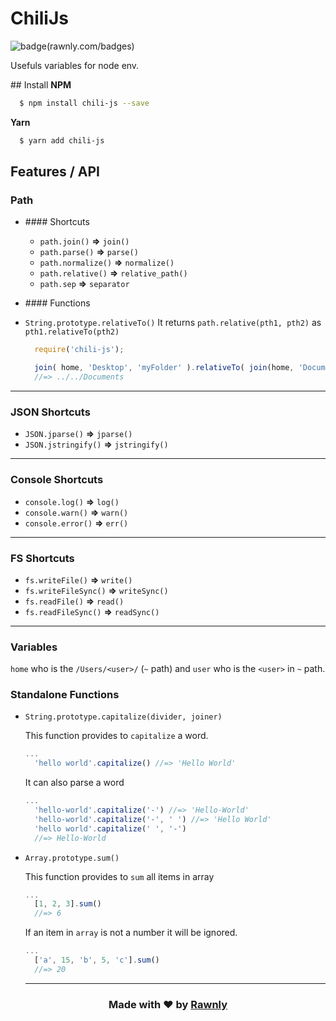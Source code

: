 # ChiliJs

![badge](http://rawnly.com/badges/powered.svg)(rawnly.com/badges) 

Usefuls variables for node env.

## Install
**NPM**
```bash
  $ npm install chili-js --save
```

**Yarn**
```bash
  $ yarn add chili-js
```

## Features / API

### Path
- #### Shortcuts
  * `path.join()` **=>** `join()`
  * `path.parse()` **=>** `parse()`
  * `path.normalize()` **=>** `normalize()`
  * `path.relative()` **=>** `relative_path()`
  * `path.sep` **=>** `separator`

- #### Functions
 * `String.prototype.relativeTo()`
It returns `path.relative(pth1, pth2)` as `pth1.relativeTo(pth2)`

    ```js
      require('chili-js');

      join( home, 'Desktop', 'myFolder' ).relativeTo( join(home, 'Documents') );
      //=> ../../Documents
    ```
---
### JSON Shortcuts
- `JSON.jparse()` **=>** `jparse()`
- `JSON.jstringify()` **=>** `jstringify()`

---
### Console Shortcuts
- `console.log()`   **=>** `log()`
- `console.warn()`  **=>** `warn()`
- `console.error()` **=>** `err()`


---
### FS Shortcuts
- `fs.writeFile()` **=>** `write()`
- `fs.writeFileSync()` **=>** `writeSync()`
- `fs.readFile()` **=>** `read()`
- `fs.readFileSync()` **=>** `readSync()`


---


### Variables
`home` who is the `/Users/<user>/` (`~` path)
and `user` who is the `<user>` in `~` path.

### Standalone Functions
- `String.prototype.capitalize(divider, joiner)`

  This function provides to `capitalize` a word.
  ```js
  ...
    'hello world'.capitalize() //=> 'Hello World'
  ```
  It can also parse a word
  ```js
  ...
    'hello-world'.capitalize('-') //=> 'Hello-World'
    'hello-world'.capitalize('-', ' ') //=> 'Hello World'
    'hello world'.capitalize(' ', '-')
    //=> Hello-World
  ```

- `Array.prototype.sum()`

  This function provides to `sum` all items in array

  ```js
  ...
    [1, 2, 3].sum()
    //=> 6
  ```

  If an item in `array` is not a number it will be ignored.

  ```js
  ...
    ['a', 15, 'b', 5, 'c'].sum()
    //=> 20
  ```

  ---
<h3 align="center"> Made with ❤️ by <a href="http://rawnly.com">Rawnly</a> </h3>
